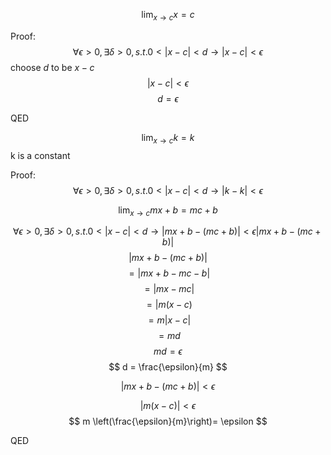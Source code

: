 $$
\lim_{x \to c} x = c
$$

Proof:
$$
\forall \epsilon > 0, \exists \delta > 0, s.t. 0 < | x - c| < d \rightarrow |x-c| < \epsilon
$$
choose $d$ to be $x -c$
$$
|x - c| < \epsilon
$$
$$
d = \epsilon
$$

QED


$$
\lim_{x \to c} k = k
$$
k is a constant

Proof:
$$
\forall \epsilon > 0, \exists \delta > 0, s.t. 0 < | x - c| < d \rightarrow |k-k| < \epsilon
$$

$$
\lim_{x \to c} mx + b = mc + b
$$

$$
\forall \epsilon > 0, \exists \delta > 0, s.t. 0 < | x - c| < d \rightarrow |mx+b - (mc+b)| < \epsilon |mx + b - (mc+b)|
$$
$$
|mx+b - (mc+b)|
$$
$$
= |mx+b - mc-b|
$$
$$
=|mx - mc|
$$
$$
= |m(x-c)
$$
$$
= m|x-c|
$$
$$
=md
$$
$$
md = \epsilon
$$
$$
d = \frac{\epsilon}{m}
$$

$$
|mx+b - (mc+b)| < \epsilon
$$

$$
|m(x-c)|<\epsilon
$$
$$
m \left(\frac{\epsilon}{m}\right)= \epsilon
$$

QED
